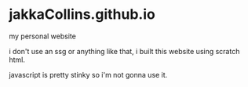 # jakkaCollins.github.io
my personal website

i don't use an ssg or anything like that, i built this website using scratch html.

javascript is pretty stinky so i'm not gonna use it.
